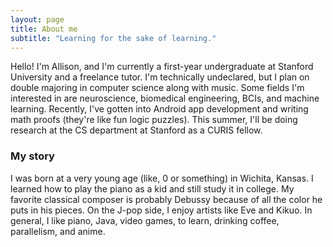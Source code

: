 ```yaml
---
layout: page
title: About me
subtitle: "Learning for the sake of learning."
---
```


Hello! I'm Allison, and I'm currently a first-year undergraduate at Stanford University and a freelance tutor. I'm technically undeclared, but I plan on double majoring in computer science along with music. Some fields I'm interested in are neuroscience, biomedical engineering, BCIs, and machine learning. Recently, I've gotten into Android app development and writing math proofs (they're like fun logic puzzles). This summer, I'll be doing research at the CS department at Stanford as a CURIS fellow. 

### My story

I was born at a very young age (like, 0 or something) in Wichita, Kansas. I learned how to play the piano as a kid and still study it in college. My favorite classical composer is probably Debussy because of all the color he puts in his pieces. On the J-pop side, I enjoy artists like Eve and Kikuo. In general, I like piano, Java, video games, to learn, drinking coffee, parallelism, and anime.
